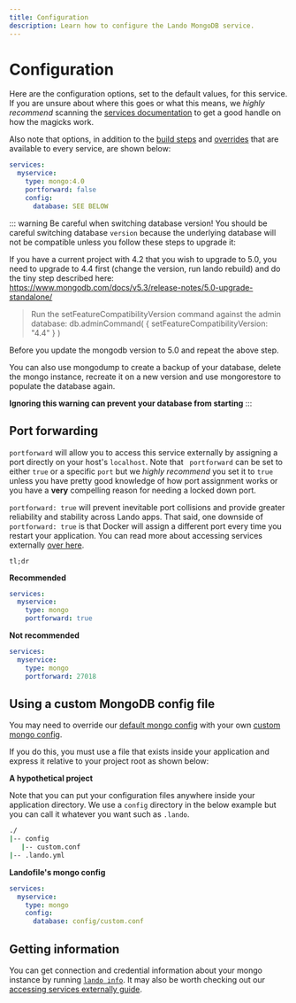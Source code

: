 ```yaml
---
title: Configuration
description: Learn how to configure the Lando MongoDB service.
---
```


# Configuration

Here are the configuration options, set to the default values, for this service. If you are unsure about where this goes or what this means, we *highly recommend* scanning the [services documentation](https://docs.lando.dev/core/v3/services/lando.html) to get a good handle on how the magicks work.

Also note that options, in addition to the [build steps](https://docs.lando.dev/core/v3/services/lando.html#build-steps) and [overrides](https://docs.lando.dev/core/v3/services/lando.html#overrides) that are available to every service, are shown below:

```yaml
services:
  myservice:
    type: mongo:4.0
    portforward: false
    config:
      database: SEE BELOW
```

::: warning Be careful when switching database version!
You should be careful switching database `version` because the underlying database will not be compatible unless you follow these steps to upgrade it:

If you have a current project with 4.2 that you wish to upgrade to 5.0, you need to upgrade to 4.4 first (change the version, run lando rebuild) and do the tiny step described here:
https://www.mongodb.com/docs/v5.3/release-notes/5.0-upgrade-standalone/

> Run the setFeatureCompatibilityVersion command against the admin database:
> db.adminCommand( { setFeatureCompatibilityVersion: "4.4" } )

Before you update the mongodb version to 5.0 and repeat the above step.

You can also use mongodump to create a backup of your database, delete the mongo instance, recreate it on a new version and use mongorestore to populate the database again.

**Ignoring this warning can prevent your database from starting**
:::


## Port forwarding

`portforward` will allow you to access this service externally by assigning a port directly on your host's `localhost`. Note that ` portforward` can be set to either `true` or a specific `port` but we *highly recommend* you set it to `true` unless you have pretty good knowledge of how port assignment works or you have a **very** compelling reason for needing a locked down port.

`portforward: true` will prevent inevitable port collisions and provide greater reliability and stability across Lando apps. That said, one downside of `portforward: true` is that Docker will assign a different port every time you restart your application. You can read more about accessing services externally [over here](https://docs.lando.dev/guides/external-access.html).

`tl;dr`

**Recommended**

```yaml
services:
  myservice:
    type: mongo
    portforward: true
```

**Not recommended**

```yaml
services:
  myservice:
    type: mongo
    portforward: 27018
```

## Using a custom MongoDB config file

You may need to override our [default mongo config](https://github.com/lando/mongo/tree/main/builders) with your own [custom mongo config](https://www.mongodb.com/docs/manual/reference/configuration-options/).

If you do this, you must use a file that exists inside your application and express it relative to your project root as shown below:

**A hypothetical project**

Note that you can put your configuration files anywhere inside your application directory. We use a `config` directory in the below example but you can call it whatever you want such as `.lando`.

```bash
./
|-- config
   |-- custom.conf
|-- .lando.yml
```

**Landofile's mongo config**

```yaml
services:
  myservice:
    type: mongo
    config:
      database: config/custom.conf
```

## Getting information

You can get connection and credential information about your mongo instance by running [`lando info`](https://docs.lando.dev/cli/info.html). It may also be worth checking out our [accessing services externally guide](https://docs.lando.dev/guides/external-access.html).
